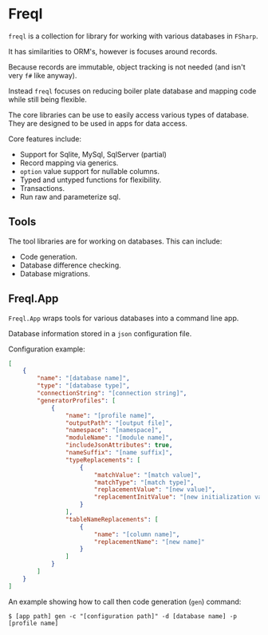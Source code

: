 # Freql

`freql` is a collection for library for working with various databases in `FSharp`.

It has similarities to ORM's, however is focuses around records.

Because records are immutable, object tracking is not needed
(and isn't very `f#` like anyway).

Instead `freql` focuses on reducing boiler plate database and mapping code 
while still being flexible.

The core libraries can be use to easily access various types of database. 
They are designed to be used in apps for data access.

Core features include:

* Support for Sqlite, MySql, SqlServer (partial)
* Record mapping via generics.
* `option` value support for nullable columns.
* Typed and untyped functions for flexibility.
* Transactions.
* Run raw and parameterize sql.


## Tools

The tool libraries are for working on databases. This can include:

* Code generation.
* Database difference checking.
* Database migrations.

## Freql.App

`Freql.App` wraps tools for various databases into a command line app.

Database information stored in a `json` configuration file.

Configuration example:

```json
[
    {
        "name": "[database name]",
        "type": "[database type]",
        "connectionString": "[connection string]",
        "generatorProfiles": [
            {
                "name": "[profile name]",
                "outputPath": "[output file]",
                "namespace": "[namespace]",
                "moduleName": "[module name]",
                "includeJsonAttributes": true,
                "nameSuffix": "[name suffix]",
                "typeReplacements": [
                    {
                        "matchValue": "[match value]",
                        "matchType": "[match type]",
                        "replacementValue": "[new value]",
                        "replacementInitValue": "[new initialization value]"
                    }
                ],
                "tableNameReplacements": [
                    {
                        "name": "[column name]",
                        "replacementName": "[new name]"
                    }
                ]
            }
        ]
    }
]
```

An example showing how to call then code generation (`gen`) command:

```shell
$ [app path] gen -c "[configuration path]" -d [database name] -p [profile name]
```
